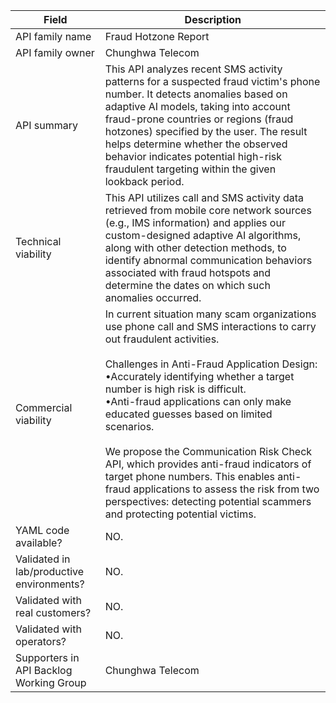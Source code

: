| **Field** | Description | 
| ---- | ----- |
| API family name | Fraud Hotzone Report |
| API family owner | Chunghwa Telecom |
| API summary | This API analyzes recent SMS activity patterns for a suspected fraud victim's phone number. It detects anomalies based on adaptive AI models, taking into account fraud-prone countries or regions (fraud hotzones) specified by the user. The result helps determine whether the observed behavior indicates potential high-risk fraudulent targeting within the given lookback period. |
| Technical viability | This API utilizes call and SMS activity data retrieved from mobile core network sources (e.g., IMS information) and applies our custom-designed adaptive AI algorithms, along with other detection methods, to identify abnormal communication behaviors associated with fraud hotspots and determine the dates on which such anomalies occurred. 
| Commercial viability | In current situation many scam organizations use phone call and SMS interactions to carry out fraudulent activities. <br><br> Challenges in Anti-Fraud Application Design:<br> •Accurately identifying whether a target number is high risk is difficult.<br> •Anti-fraud applications can only make educated guesses based on limited scenarios.<br><br>We propose the Communication Risk Check API, which provides anti-fraud indicators of target phone numbers. This enables anti-fraud applications to assess the risk from two perspectives: detecting potential scammers and protecting potential victims.|
| YAML code available? | NO. |
| Validated in lab/productive environments? | NO. |
| Validated with real customers? | NO.  |
| Validated with operators? | NO. |
| Supporters in API Backlog Working Group | Chunghwa Telecom |
